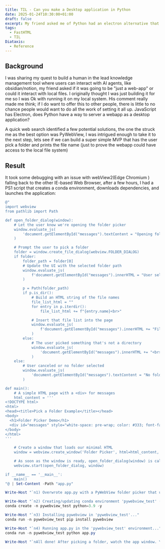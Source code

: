 ```yaml
---
title: TIL - Can you make a Desktop application in Python
date: 2025-01-24T10:30:00+01:00
draft: false
excerpt: My friend asked me of Python had an electron alternative that could make it possible for the user to access the local file system, so I felt compelled to find out.
tags:
  - FastHTML
  - TIL
Diataxis: 
  - Reference
---
```

## Background

I was sharing my quest to build a human in the lead knowledge management tool where users can interact with AI agents, like obsidian/notion, my friend asked if it was going to be "just a web-app" or could it interact with local files. I originally thought I was just building it for me so I was Ok with running it on my local system. His comment really made me think; if I do want to offer this to other people, there is little to no chance people would want to do all the work of setting it all up. JavaScript has Electron, does Python have a way to server a webapp as a desktop application?

A quick web search identified a few potential solutions, the one the struck me as the best option was PyWebView, I was intrigued enough to take it to the next step, lets see if we can build a super simple MVP that has the user pick a folder and prints the file name (just to prove the webapp could have access to the local file system)

## Result

It took some debugging with an issue with webView2(Edge Chromium ) falling back to the other IE-based Web Browser, after a few hours, I had a PS1 script that creates a conda environment, downloads dependencies, and launches the application:

```ps1
@"
import webview
from pathlib import Path

def open_folder_dialog(window):
    # Let the user know we're opening the folder picker
    window.evaluate_js(
        'document.getElementById("messages").textContent = "Opening folder dialog...";'
    )

    # Prompt the user to pick a folder
    folder = window.create_file_dialog(webview.FOLDER_DIALOG)
    if folder:
        folder_path = folder[0]
        # Update the UI with the selected folder path
        window.evaluate_js(
            f'document.getElementById("messages").innerHTML = "User selected folder:<br>{folder_path}<br><br>";'
        )

        p = Path(folder_path)
        if p.is_dir():
            # Build an HTML string of the file names
            file_list_html = ""
            for entry in p.iterdir():
                file_list_html += f"{entry.name}<br>"

            # Insert that file list into the page
            window.evaluate_js(
                f'document.getElementById("messages").innerHTML += "Files in folder:<br>{file_list_html}";'
            )
        else:
            # The user picked something that's not a directory
            window.evaluate_js(
                'document.getElementById("messages").innerHTML += "<br>Not a valid directory!";'
            )
    else:
        # User canceled or no folder selected
        window.evaluate_js(
            'document.getElementById("messages").textContent = "No folder selected";'
        )

def main():
    # A simple HTML page with a <div> for messages
    html_content = '''
<!DOCTYPE html>
<html>
<head><title>Pick a Folder Example</title></head>
<body>
  <h1>Folder Picker Demo</h1>
  <div id="messages" style="white-space: pre-wrap; color: #333; font-family: sans-serif;"></div>
</body>
</html>
'''

    # Create a window that loads our minimal HTML
    window = webview.create_window('Folder Picker', html=html_content, width=600, height=400)

    # As soon as the window is ready, open_folder_dialog(window) is called
    webview.start(open_folder_dialog, window)

if __name__ == '__main__':
    main()
"@ | Set-Content -Path "app.py"

Write-Host "`n1) Overwrote app.py with a PyWebView folder picker that updates UI."

Write-Host "`n2) Creating/updating conda environment 'pywebview_test' (Python 3.9)..."
conda create -n pywebview_test python=3.9 -y

Write-Host "`n3) Installing pywebview in 'pywebview_test'..."
conda run -n pywebview_test pip install pywebview

Write-Host "`n4) Running app.py in the 'pywebview_test' environment..."
conda run -n pywebview_test python app.py

Write-Host "`nAll done! After picking a folder, watch the app window. You'll see the folder path and file names there."

```
